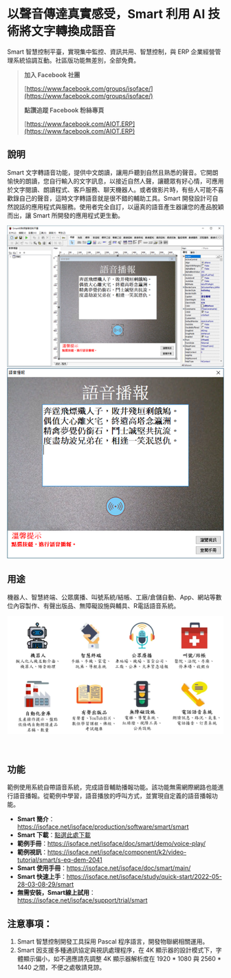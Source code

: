 # 以聲音傳達真實感受，Smart 利用 AI 技術將文字轉換成語音

Smart 智慧控制平臺，實現集中監控、資訊共用、智慧控制，與 ERP 企業經營管理系統協調互動。社區版功能無差別，全部免費。

> **加入 Facebook 社團**
>
> [https://www.facebook.com/groups/isoface/](https://www.facebook.com/groups/isoface/)
> 
> **點讚追蹤 Facebook 粉絲專頁**
> 
> [https://www.facebook.com/AIOT.ERP](https://www.facebook.com/AIOT.ERP)

## 說明

Smart 文字轉語音功能，提供中文朗讀，讓用戶聽到自然且熟悉的聲音。它開朗愉快的朗讀，您自行輸入的文字訊息，以接近自然人聲，讓聽眾有好心情，可應用於文字閱讀、朗讀程式、客戶服務、聊天機器人。或者做影片時，有些人可能不喜歡錄自己的聲音，這時文字轉語音就是很不錯的輔助工具。Smart 開發設計可自然說話的應用程式與服務。使用者完全自訂，以逼真的語音產生器讓您的產品脫穎而出，讓 Smart 所開發的應用程式更生動。

![](images/20220903095816.png)
![](images/20220903095902.png)

## 用途
機器人、智慧終端、公眾廣播、叫號系統/結帳、工廠/倉儲自動、App、網站等數位內容製作、有聲出版品、無障礙設施與輔具、R電話語音系統。

![](images/299984034.jpg)

　　
## 功能
範例使用系統自帶語音系統，完成語音輔助播報功能。該功能無需網際網路也能進行語音播報。從範例中學習，語音播放的呼叫方式，並實現自定義的語音播報功能。


* **Smart 簡介**：https://isoface.net/isoface/production/software/smart/smart
* **Smart 下載**：[點選此處下載](https://github.com/isoface-iot/Smart/releases/latest)
* **範例手冊**：https://isoface.net/isoface/doc/smart/demo/voice-play/
* **範例視訊**：https://isoface.net/isoface/component/k2/video-tutorial/smart/s-eq-dem-2041
* **Smart 使用手冊**：https://isoface.net/isoface/doc/smart/main/
* **Smart 快速上手**：https://isoface.net/isoface/study/quick-start/2022-05-28-03-08-29/smart
* **無需安裝，Smart線上試用**：https://isoface.net/isoface/support/trial/smart
## 注意事項：
1. Smart 智慧控制開發工具採用 Pascal 程序語言，開發物聯網相關運用。
2. Smart 因支援多種通訊協定與視訊處理程序，在 4K 顯示器的設計模式下，字體顯示偏小，如不適應請先調整 4K 顯示器解析度在 1920 * 1080 與 2560 * 1440 之間，不便之處敬請見諒。